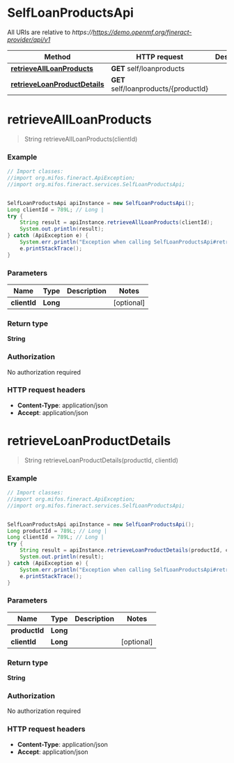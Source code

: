 # SelfLoanProductsApi

All URIs are relative to *https://https://demo.openmf.org/fineract-provider/api/v1*

Method | HTTP request | Description
------------- | ------------- | -------------
[**retrieveAllLoanProducts**](SelfLoanProductsApi.md#retrieveAllLoanProducts) | **GET** self/loanproducts | 
[**retrieveLoanProductDetails**](SelfLoanProductsApi.md#retrieveLoanProductDetails) | **GET** self/loanproducts/{productId} | 


<a name="retrieveAllLoanProducts"></a>
# **retrieveAllLoanProducts**
> String retrieveAllLoanProducts(clientId)



### Example
```java
// Import classes:
//import org.mifos.fineract.ApiException;
//import org.mifos.fineract.services.SelfLoanProductsApi;


SelfLoanProductsApi apiInstance = new SelfLoanProductsApi();
Long clientId = 789L; // Long | 
try {
    String result = apiInstance.retrieveAllLoanProducts(clientId);
    System.out.println(result);
} catch (ApiException e) {
    System.err.println("Exception when calling SelfLoanProductsApi#retrieveAllLoanProducts");
    e.printStackTrace();
}
```

### Parameters

Name | Type | Description  | Notes
------------- | ------------- | ------------- | -------------
 **clientId** | **Long**|  | [optional]

### Return type

**String**

### Authorization

No authorization required

### HTTP request headers

 - **Content-Type**: application/json
 - **Accept**: application/json

<a name="retrieveLoanProductDetails"></a>
# **retrieveLoanProductDetails**
> String retrieveLoanProductDetails(productId, clientId)



### Example
```java
// Import classes:
//import org.mifos.fineract.ApiException;
//import org.mifos.fineract.services.SelfLoanProductsApi;


SelfLoanProductsApi apiInstance = new SelfLoanProductsApi();
Long productId = 789L; // Long | 
Long clientId = 789L; // Long | 
try {
    String result = apiInstance.retrieveLoanProductDetails(productId, clientId);
    System.out.println(result);
} catch (ApiException e) {
    System.err.println("Exception when calling SelfLoanProductsApi#retrieveLoanProductDetails");
    e.printStackTrace();
}
```

### Parameters

Name | Type | Description  | Notes
------------- | ------------- | ------------- | -------------
 **productId** | **Long**|  |
 **clientId** | **Long**|  | [optional]

### Return type

**String**

### Authorization

No authorization required

### HTTP request headers

 - **Content-Type**: application/json
 - **Accept**: application/json

